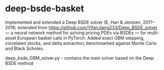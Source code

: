# deep-bsde-basket

Implemented and extended a Deep BSDE solver (E, Han & Jentzen, 2017–2018; extended from https://github.com/YifanJiang233/Deep_BSDE_solver — a
neural network method for solving pricing PDEs via BSDEs — for multi-asset European basket calls in PyTorch. Added
exact GBM stepping, correlated stocks, and delta extraction; benchmarked against Monte Carlo and Black
Scholes.

deep_bsde_GBM_solver.py - contains the main solver based on the Deep BSDE method
